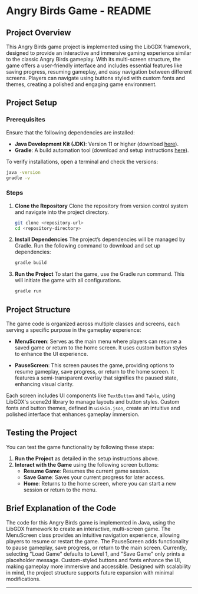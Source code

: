 
# Angry Birds Game - README

## Project Overview

This Angry Birds game project is implemented using the LibGDX framework, designed to provide an interactive and immersive gaming experience similar to the classic Angry Birds gameplay. With its multi-screen structure, the game offers a user-friendly interface and includes essential features like saving progress, resuming gameplay, and easy navigation between different screens. Players can navigate using buttons styled with custom fonts and themes, creating a polished and engaging game environment.

## Project Setup

### Prerequisites

Ensure that the following dependencies are installed:
- **Java Development Kit (JDK)**: Version 11 or higher (download [here](https://www.oracle.com/java/technologies/javase-jdk11-downloads.html)).
- **Gradle**: A build automation tool (download and setup instructions [here](https://gradle.org/install/)).

To verify installations, open a terminal and check the versions:
   ```bash
   java -version
   gradle -v
   ```

### Steps

1. **Clone the Repository**
   Clone the repository from version control system and navigate into the project directory.
   ```bash
   git clone <repository-url>
   cd <repository-directory>
   ```

2. **Install Dependencies**
   The project’s dependencies will be managed by Gradle. Run the following command to download and set up dependencies:
   ```bash
   gradle build
   ```

3. **Run the Project**
   To start the game, use the Gradle run command. This will initiate the game with all configurations.
   ```bash
   gradle run
   ```

## Project Structure

The game code is organized across multiple classes and screens, each serving a specific purpose in the gameplay experience:

- **MenuScreen**: Serves as the main menu where players can resume a saved game or return to the home screen. It uses custom button styles to enhance the UI experience.
  
- **PauseScreen**: This screen pauses the game, providing options to resume gameplay, save progress, or return to the home screen. It features a semi-transparent overlay that signifies the paused state, enhancing visual clarity.

Each screen includes UI components like `TextButton` and `Table`, using LibGDX's scene2d library to manage layouts and button styles. Custom fonts and button themes, defined in `uiskin.json`, create an intuitive and polished interface that enhances gameplay immersion.

## Testing the Project

You can test the game functionality by following these steps:
1. **Run the Project** as detailed in the setup instructions above.
2. **Interact with the Game** using the following screen buttons:
   - **Resume Game**: Resumes the current game session.
   - **Save Game**: Saves your current progress for later access.
   - **Home**: Returns to the home screen, where you can start a new session or return to the menu.

## Brief Explanation of the Code

The code for this Angry Birds game is implemented in Java, using the LibGDX framework to create an interactive, multi-screen game. The MenuScreen class provides an intuitive navigation experience, allowing players to resume or restart the game. The PauseScreen adds functionality to pause gameplay, save progress, or return to the main screen. Currently, selecting "Load Game" defaults to Level 1, and "Save Game" only prints a placeholder message. Custom-styled buttons and fonts enhance the UI, making gameplay more immersive and accessible. Designed with scalability in mind, the project structure supports future expansion with minimal modifications.

---
